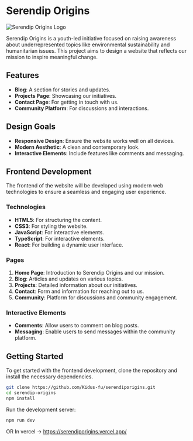 # Serendip Origins

![Serendip Origins Logo](https://avatars.githubusercontent.com/u/193439119?s=200&v=4)

Serendip Origins is a youth-led initiative focused on raising awareness about underrepresented topics like environmental sustainability and humanitarian issues. This project aims to design a website that reflects our mission to inspire meaningful change.

## Features

- **Blog**: A section for stories and updates.
- **Projects Page**: Showcasing our initiatives.
- **Contact Page**: For getting in touch with us.
- **Community Platform**: For discussions and interactions.

## Design Goals

- **Responsive Design**: Ensure the website works well on all devices.
- **Modern Aesthetic**: A clean and contemporary look.
- **Interactive Elements**: Include features like comments and messaging.

## Frontend Development

The frontend of the website will be developed using modern web technologies to ensure a seamless and engaging user experience.

### Technologies

- **HTML5**: For structuring the content.
- **CSS3**: For styling the website.
- **JavaScript**: For interactive elements.
- **TypeScript**: For interactive elements.
- **React**: For building a dynamic user interface.

### Pages

1. **Home Page**: Introduction to Serendip Origins and our mission.
2. **Blog**: Articles and updates on various topics.
3. **Projects**: Detailed information about our initiatives.
4. **Contact**: Form and information for reaching out to us.
5. **Community**: Platform for discussions and community engagement.

### Interactive Elements

- **Comments**: Allow users to comment on blog posts.
- **Messaging**: Enable users to send messages within the community platform.

## Getting Started

To get started with the frontend development, clone the repository and install the necessary dependencies.

```bash
git clone https://github.com/Kidus-fu/serendiporigins.git
cd serendip-origins
npm install
```

Run the development server:

```bash
npm run dev
```
OR In vercel -> https://serendiporigins.vercel.app/
